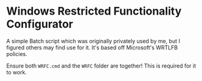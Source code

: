# Windows Restricted Functionality Configurator
A simple Batch script which was originally privately used by me, but I figured others may find use for it. It's based off Microsoft's WRTLFB policies.

Ensure both `WRFC.cmd` and the `WRFC` folder are together! This is required for it to work.
